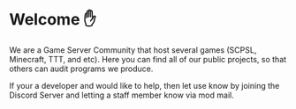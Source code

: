# Welcome ✋
We are a Game Server Community that host several games (SCPSL, Minecraft, TTT, and etc).
Here you can find all of our public projects, so that others can audit programs we produce.

If your a developer and would like to help, then let use know by joining the Discord Server and letting a staff member know via mod mail.
